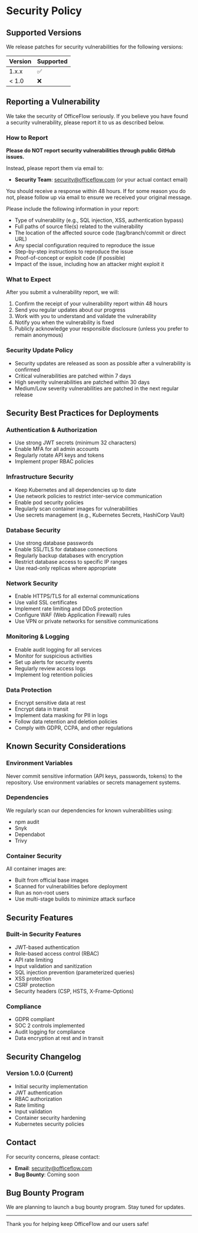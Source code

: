 # Security Policy

## Supported Versions

We release patches for security vulnerabilities for the following versions:

| Version | Supported          |
| ------- | ------------------ |
| 1.x.x   | :white_check_mark: |
| < 1.0   | :x:                |

## Reporting a Vulnerability

We take the security of OfficeFlow seriously. If you believe you have found a security vulnerability, please report it to us as described below.

### How to Report

**Please do NOT report security vulnerabilities through public GitHub issues.**

Instead, please report them via email to:
- **Security Team**: security@officeflow.com (or your actual contact email)

You should receive a response within 48 hours. If for some reason you do not, please follow up via email to ensure we received your original message.

Please include the following information in your report:

- Type of vulnerability (e.g., SQL injection, XSS, authentication bypass)
- Full paths of source file(s) related to the vulnerability
- The location of the affected source code (tag/branch/commit or direct URL)
- Any special configuration required to reproduce the issue
- Step-by-step instructions to reproduce the issue
- Proof-of-concept or exploit code (if possible)
- Impact of the issue, including how an attacker might exploit it

### What to Expect

After you submit a vulnerability report, we will:

1. Confirm the receipt of your vulnerability report within 48 hours
2. Send you regular updates about our progress
3. Work with you to understand and validate the vulnerability
4. Notify you when the vulnerability is fixed
5. Publicly acknowledge your responsible disclosure (unless you prefer to remain anonymous)

### Security Update Policy

- Security updates are released as soon as possible after a vulnerability is confirmed
- Critical vulnerabilities are patched within 7 days
- High severity vulnerabilities are patched within 30 days
- Medium/Low severity vulnerabilities are patched in the next regular release

## Security Best Practices for Deployments

### Authentication & Authorization
- Use strong JWT secrets (minimum 32 characters)
- Enable MFA for all admin accounts
- Regularly rotate API keys and tokens
- Implement proper RBAC policies

### Infrastructure Security
- Keep Kubernetes and all dependencies up to date
- Use network policies to restrict inter-service communication
- Enable pod security policies
- Regularly scan container images for vulnerabilities
- Use secrets management (e.g., Kubernetes Secrets, HashiCorp Vault)

### Database Security
- Use strong database passwords
- Enable SSL/TLS for database connections
- Regularly backup databases with encryption
- Restrict database access to specific IP ranges
- Use read-only replicas where appropriate

### Network Security
- Enable HTTPS/TLS for all external communications
- Use valid SSL certificates
- Implement rate limiting and DDoS protection
- Configure WAF (Web Application Firewall) rules
- Use VPN or private networks for sensitive communications

### Monitoring & Logging
- Enable audit logging for all services
- Monitor for suspicious activities
- Set up alerts for security events
- Regularly review access logs
- Implement log retention policies

### Data Protection
- Encrypt sensitive data at rest
- Encrypt data in transit
- Implement data masking for PII in logs
- Follow data retention and deletion policies
- Comply with GDPR, CCPA, and other regulations

## Known Security Considerations

### Environment Variables
Never commit sensitive information (API keys, passwords, tokens) to the repository. Use environment variables or secrets management systems.

### Dependencies
We regularly scan our dependencies for known vulnerabilities using:
- npm audit
- Snyk
- Dependabot
- Trivy

### Container Security
All container images are:
- Built from official base images
- Scanned for vulnerabilities before deployment
- Run as non-root users
- Use multi-stage builds to minimize attack surface

## Security Features

### Built-in Security Features
- JWT-based authentication
- Role-based access control (RBAC)
- API rate limiting
- Input validation and sanitization
- SQL injection prevention (parameterized queries)
- XSS protection
- CSRF protection
- Security headers (CSP, HSTS, X-Frame-Options)

### Compliance
- GDPR compliant
- SOC 2 controls implemented
- Audit logging for compliance
- Data encryption at rest and in transit

## Security Changelog

### Version 1.0.0 (Current)
- Initial security implementation
- JWT authentication
- RBAC authorization
- Rate limiting
- Input validation
- Container security hardening
- Kubernetes security policies

## Contact

For security concerns, please contact:
- **Email**: security@officeflow.com
- **Bug Bounty**: Coming soon

## Bug Bounty Program

We are planning to launch a bug bounty program. Stay tuned for updates.

---

Thank you for helping keep OfficeFlow and our users safe!

